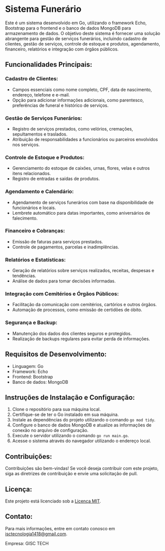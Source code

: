 # Sistema Funerário

Este é um sistema desenvolvido em Go, utilizando o framework Echo, Bootstrap para o frontend e o banco de dados MongoDB para armazenamento de dados. O objetivo deste sistema é fornecer uma solução abrangente para gestão de serviços funerários, incluindo cadastro de clientes, gestão de serviços, controle de estoque e produtos, agendamento, financeiro, relatórios e integração com órgãos públicos.

## Funcionalidades Principais:

### Cadastro de Clientes:
- Campos essenciais como nome completo, CPF, data de nascimento, endereço, telefone e e-mail.
- Opção para adicionar informações adicionais, como parentesco, preferências de funeral e histórico de serviços.

### Gestão de Serviços Funerários:
- Registro de serviços prestados, como velórios, cremações, sepultamentos e traslados.
- Atribuição de responsabilidades a funcionários ou parceiros envolvidos nos serviços.

### Controle de Estoque e Produtos:
- Gerenciamento do estoque de caixões, urnas, flores, velas e outros itens relacionados.
- Registro de entradas e saídas de produtos.

### Agendamento e Calendário:
- Agendamento de serviços funerários com base na disponibilidade de funcionários e locais.
- Lembrete automático para datas importantes, como aniversários de falecimento.

### Financeiro e Cobranças:
- Emissão de faturas para serviços prestados.
- Controle de pagamentos, parcelas e inadimplências.

### Relatórios e Estatísticas:
- Geração de relatórios sobre serviços realizados, receitas, despesas e tendências.
- Análise de dados para tomar decisões informadas.

### Integração com Cemitérios e Órgãos Públicos:
- Facilitação da comunicação com cemitérios, cartórios e outros órgãos.
- Automação de processos, como emissão de certidões de óbito.

### Segurança e Backup:
- Manutenção dos dados dos clientes seguros e protegidos.
- Realização de backups regulares para evitar perda de informações.

## Requisitos de Desenvolvimento:
- Linguagem: Go
- Framework: Echo
- Frontend: Bootstrap
- Banco de dados: MongoDB

## Instruções de Instalação e Configuração:

1. Clone o repositório para sua máquina local.
2. Certifique-se de ter o Go instalado em sua máquina.
3. Instale as dependências do projeto utilizando o comando `go mod tidy`.
4. Configure o banco de dados MongoDB e atualize as informações de conexão no arquivo de configuração.
5. Execute o servidor utilizando o comando `go run main.go`.
6. Acesse o sistema através do navegador utilizando o endereço local.

## Contribuições:
Contribuições são bem-vindas! Se você deseja contribuir com este projeto, siga as diretrizes de contribuição e envie uma solicitação de pull.

## Licença:
Este projeto está licenciado sob a [Licença MIT](LICENSE).

## Contato:

Para mais informações, entre em contato conosco em [isctecnologia1418@gmail.com](mailto:isctecnologia1418@gmail.com).

Empresa: GISC TECH
